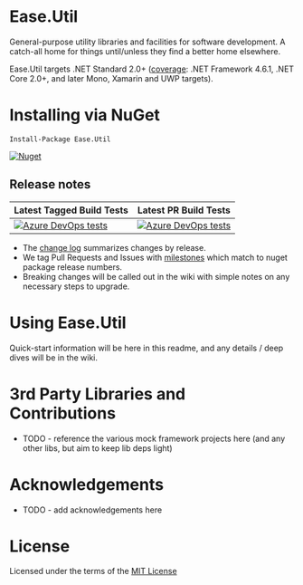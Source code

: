 # Ease.Util

General-purpose utility libraries and facilities for software development. A catch-all home for things until/unless they find a better home elsewhere.

Ease.Util targets .NET Standard 2.0+ ([coverage](https://docs.microsoft.com/en-us/dotnet/standard/net-standard#net-implementation-support): .NET Framework 4.6.1, .NET Core 2.0+, and later Mono, Xamarin and UWP targets).

# Installing via NuGet

`Install-Package Ease.Util`

[![Nuget](https://img.shields.io/nuget/v/Ease.Util.svg)](https://www.nuget.org/packages/Ease.Util/)

## Release notes

| **Latest Tagged Build Tests** | **Latest PR Build Tests** |
| --- | --- |
| [![Azure DevOps tests](https://img.shields.io/azure-devops/tests/easeoss/Ease.Util/7.svg)](https://dev.azure.com/easeoss/Ease.Util/_build?definitionId=7) | [![Azure DevOps tests](https://img.shields.io/azure-devops/tests/easeoss/Ease.Util/2.svg)](https://dev.azure.com/easeoss/Ease.Util/_build?definitionId=2) |

+ The [change log](CHANGELOG.md) summarizes changes by release.
+ We tag Pull Requests and Issues with [milestones](https://github.com/tausten/Ease.Util/milestones) which match to nuget package release numbers.
+ Breaking changes will be called out in the wiki with simple notes on any necessary steps to upgrade.

# Using Ease.Util

Quick-start information will be here in this readme, and any details / deep dives will be in the wiki.

# 3rd Party Libraries and Contributions

* TODO - reference the various mock framework projects here (and any other libs, but aim to keep lib deps light)

# Acknowledgements

* TODO - add acknowledgements here

# License

Licensed under the terms of the [MIT License](LICENSE)
